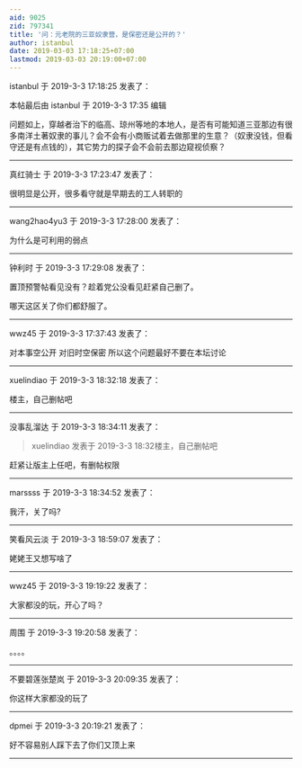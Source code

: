 ```yaml
---
aid: 9025
zid: 797341
title: '问：元老院的三亚奴隶营，是保密还是公开的？'
author: istanbul
date: 2019-03-03 17:18:25+07:00
lastmod: 2019-03-03 20:19:00+07:00
---
```


istanbul 于 2019-3-3 17:18:25 发表了：

本帖最后由 istanbul 于 2019-3-3 17:35 编辑 

问题如上，穿越者治下的临高、琼州等地的本地人，是否有可能知道三亚那边有很多南洋土著奴隶的事儿？会不会有小商贩试着去做那里的生意？（奴隶没钱，但看守还是有点钱的），其它势力的探子会不会前去那边窥视侦察？

---------

真红骑士 于 2019-3-3 17:23:47 发表了：

很明显是公开，很多看守就是早期去的工人转职的

---------

wang2hao4yu3 于 2019-3-3 17:28:00 发表了：

为什么是可利用的弱点

---------

钟利时 于 2019-3-3 17:29:08 发表了：

置顶预警帖看见没有？趁着党公没看见赶紧自己删了。

哪天这区关了你们都舒服了。

---------

wwz45 于 2019-3-3 17:37:43 发表了：

对本事空公开 对旧时空保密 所以这个问题最好不要在本坛讨论

---------

xuelindiao 于 2019-3-3 18:32:18 发表了：

楼主，自己删帖吧

---------

没事乱溜达 于 2019-3-3 18:34:11 发表了：

> xuelindiao 发表于 2019-3-3 18:32楼主，自己删帖吧



赶紧让版主上任吧，有删帖权限

---------

marssss 于 2019-3-3 18:34:52 发表了：

我汗，关了吗?

---------

笑看风云淡 于 2019-3-3 18:59:07 发表了：

姥姥王又想写啥了

---------

wwz45 于 2019-3-3 19:19:22 发表了：

大家都没的玩，开心了吗？

---------

周围 于 2019-3-3 19:20:58 发表了：

。。。。

---------

不要碧莲张楚岚 于 2019-3-3 20:09:35 发表了：

你这样大家都没的玩了

---------

dpmei 于 2019-3-3 20:19:21 发表了：

好不容易别人踩下去了你们又顶上来

---------

